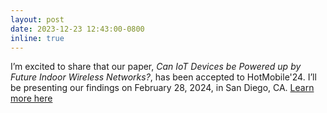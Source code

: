 ```yaml
---
layout: post
date: 2023-12-23 12:43:00-0800
inline: true
---
```



I’m excited to share that our paper, <i>Can IoT Devices be Powered up by Future Indoor Wireless Networks?</i>, has been accepted to HotMobile'24. I’ll be presenting our findings on February 28, 2024, in San Diego, CA. [Learn more here](https://luhaofan.github.io/assets/pdf/HotMobile24.pdf)

